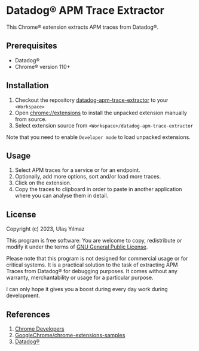 # Datadog® APM Trace Extractor

This Chrome® extension extracts APM traces from Datadog®.

## Prerequisites
- Datadog®
- Chrome® version 110+

## Installation
1. Checkout the repository [datadog-apm-trace-extractor](git@github.com:ulasyilmaz/datadog-apm-trace-extractor.git) to your `<Workspace>`
1. Open [chrome://extensions](chrome://extensions) to install the unpacked extension manually from source.
1. Select extension source from `<Workspace>/datadog-apm-trace-extractor`

Note that you need to enable `Developer mode` to load unpacked extensions.

## Usage
1. Select APM traces for a service or for an endpoint.
1. Optionally, add more options, sort and/or load more traces.
1. Click on the extension.
1. Copy the traces to clipboard in order to paste in another application where you can analyse them in detail.

## License
Copyright (c) 2023, Ulaş Yılmaz

This program is free software: You are welcome to copy, redistribute or modify it under the terms of [GNU General Public License](LICENSE).

Please note that this program is not designed for commercial usage or for critical systems.
It is a practical solution to the task of extracting APM Traces from Datadog® for debugging purposes. 
It comes without any warranty, merchantability or usage for a particular purpose.

I can only hope it gives you a boost during every day work during development.

## References

1. [Chrome Developers](https://developer.chrome.com/docs/extensions/)
1. [GoogleChrome/chrome-extensions-samples](https://github.com/GoogleChrome/chrome-extensions-samples)
1. [Datadog®](https://www.datadoghq.com/)
